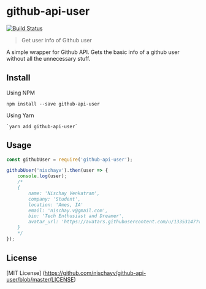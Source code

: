 # github-api-user
[![Build Status](https://travis-ci.org/nischayv/github-api-user.svg?branch=master)](https://travis-ci.org/nischayv/github-api-user)

> Get user info of Github user

A simple wrapper for Github API. Gets the basic info of a github user without all the unnecessary stuff.

## Install

Using NPM
```
npm install --save github-api-user
```

Using Yarn
```
`yarn add github-api-user`
```

## Usage

```javascript
const githubUser = require('github-api-user');

githubUser('nischayv').then(user => {
    console.log(user);
    /*
    {
        name: 'Nischay Venkatram',
        company: 'Student',
        location: 'Ames, IA'
        email: 'nischay.v@gmail.com',
        bio: 'Tech Enthusiast and Dreamer',
        avatar_url: 'https://avatars.githubusercontent.com/u/13353147?v=3'
    }
    */
});

```

## License

[MIT License] (https://github.com/nischayv/github-api-user/blob/master/LICENSE)